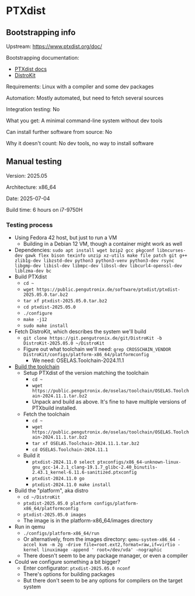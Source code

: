 # PTXdist

## Bootstrapping info

Upstream: https://www.ptxdist.org/doc/

Bootstrapping documentation:

* [PTXdist docs](https://www.ptxdist.org/doc/)
* [DistroKit](https://git.pengutronix.de/cgit/DistroKit/tree/doc/intro.rst)

Requirements: Linux with a compiler and some dev packages

Automation: Mostly automated, but need to fetch several sources

Integration testing: No

What you get: A minimal command-line system without dev tools

Can install further software from source: No

Why it doesn't count: No dev tools, no way to install software

## Manual testing

Version: 2025.05

Architecture: x86_64

Date: 2025-07-04

Build time: 6 hours on i7-9750H

### Testing process

* Using Fedora 42 host, but just to run a VM
  * Building in a Debian 12 VM, though a container might work as well
* Dependencies: `sudo apt install wget bzip2 gcc pkgconf libncurses-dev gawk flex bison texinfo unzip xz-utils make file patch git g++ zlib1g-dev libzstd-dev python3 python3-venv python3-dev rsync libgmp-dev libisl-dev libmpc-dev libssl-dev libcurl4-openssl-dev liblzma-dev bc`
* Build PTXdist
  * `cd ~`
  * `wget https://public.pengutronix.de/software/ptxdist/ptxdist-2025.05.0.tar.bz2`
  * `tar xf ptxdist-2025.05.0.tar.bz2`
  * `cd ptxdist-2025.05.0`
  * `./configure`
  * `make -j12`
  * `sudo make install`
* Fetch DistroKit, which describes the system we'll build
  * `git clone https://git.pengutronix.de/git/DistroKit -b DistroKit-2025.05.0 ~/DistroKit`
  * Figure out what toolchain we'll need: `grep CROSSCHAIN_VENDOR DistroKit/configs/platform-x86_64/platformconfig`
    * We need: OSELAS.Toolchain-2024.11.1
* [Build the toolchain](https://www.ptxdist.org/doc/environment.html#building-a-toolchain)
  * Setup PTXdist of the version matching the toolchain
    * `cd ~`
    * `wget https://public.pengutronix.de/oselas/toolchain/OSELAS.Toolchain-2024.11.1.tar.bz2`
    * Unpack and build as above. It's fine to have multiple versions of PTXbuild installed.
  * Fetch the toolchain
    * `cd ~`
    * `wget https://public.pengutronix.de/oselas/toolchain/OSELAS.Toolchain-2024.11.1.tar.bz2`
    * `tar xf OSELAS.Toolchain-2024.11.1.tar.bz2`
    * `cd OSELAS.Toolchain-2024.11.1`
  * Build it
    * `ptxdist-2024.11.0 select ptxconfigs/x86_64-unknown-linux-gnu_gcc-14.2.1_clang-19.1.7_glibc-2.40_binutils-2.43.1_kernel-6.11.6-sanitized.ptxconfig`
    * `ptxdist-2024.11.0 go`
    * `ptxdist-2024.11.0 make install`
* Build the "platform", aka distro
  * `cd ~/DistroKit`
  * `ptxdist-2025.05.0 platform configs/platform-x86_64/platformconfig`
  * `ptxdist-2025.05.0 images`
  * The image is in the platform-x86_64/images directory
* Run in qemu
  * `./configs/platform-x86_64/run`
  * Or alternatively, from the images directory: `qemu-system-x86_64 -accel kvm -m 2g -drive file=root.ext2,format=raw,if=virtio -kernel linuximage -append ' root=/dev/vda' -nographic`
  * There doesn't seem to be any package manager, or even a compiler
* Could we configure something a bit bigger?
  * Enter configurator: `ptxdist-2025.05.0 nconf`
  * There's options for building packages
  * But there don't seem to be any options for compilers on the target system
